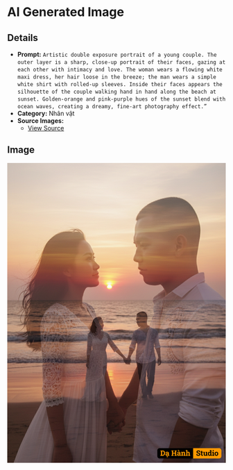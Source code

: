 # AI Generated Image

## Details
- **Prompt:** `Artistic double exposure portrait of a young couple. The outer layer is a sharp, close-up portrait of their faces, gazing at each other with intimacy and love. The woman wears a flowing white maxi dress, her hair loose in the breeze; the man wears a simple white shirt with rolled-up sleeves. Inside their faces appears the silhouette of the couple walking hand in hand along the beach at sunset. Golden-orange and pink-purple hues of the sunset blend with ocean waves, creating a dreamy, fine-art photography effect.”`
- **Category:** Nhân vật
- **Source Images:**
  - [View Source](https://raw.githubusercontent.com/lenzcomvth/ImageLibrary/main/Male.png)

## Image
![AI Generated Image](./image-2025-10-06T21-08-29-763Z-3slel.png)